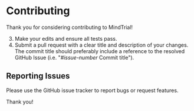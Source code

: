 # Contributing

Thank you for considering contributing to MindTrial!

3. Make your edits and ensure all tests pass.
4. Submit a pull request with a clear title and description of your changes. The commit title should preferably include a reference to the resolved GitHub Issue (i.e. "*#issue-number* Commit title").

## Reporting Issues

Please use the GitHub issue tracker to report bugs or request features.

Thank you!
